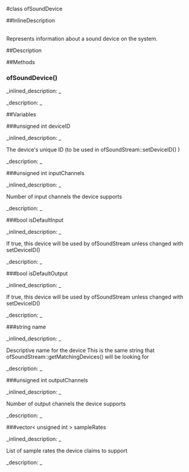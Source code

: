 #class ofSoundDevice


<!--
_visible: True_
_advanced: False_
_istemplated: False_
-->

##InlineDescription

\
Represents information about a sound device on the system.





##Description





##Methods



### ofSoundDevice()

<!--
_syntax: ofSoundDevice()_
_name: ofSoundDevice_
_returns: _
_returns_description: _
_parameters: _
_access: public_
_version_started: 0.9.0_
_version_deprecated: _
_summary: _
_constant: False_
_static: False_
_visible: True_
_advanced: False_
-->

_inlined_description: _







_description: _







<!----------------------------------------------------------------------------->

##Variables



###unsigned int deviceID

<!--
_name: deviceID_
_type: unsigned int_
_access: public_
_version_started: 0.9.0_
_version_deprecated: _
_summary: _
_visible: True_
_constant: False_
_advanced: False_
-->

_inlined_description: _

The device's unique ID (to be used in ofSoundStream::setDeviceID() )





_description: _







<!----------------------------------------------------------------------------->

###unsigned int inputChannels

<!--
_name: inputChannels_
_type: unsigned int_
_access: public_
_version_started: 0.9.0_
_version_deprecated: _
_summary: _
_visible: True_
_constant: False_
_advanced: False_
-->

_inlined_description: _

Number of input channels the device supports





_description: _







<!----------------------------------------------------------------------------->

###bool isDefaultInput

<!--
_name: isDefaultInput_
_type: bool_
_access: public_
_version_started: 0.9.0_
_version_deprecated: _
_summary: _
_visible: True_
_constant: False_
_advanced: False_
-->

_inlined_description: _

If true, this device will be used by ofSoundStream unless changed with setDeviceID()





_description: _







<!----------------------------------------------------------------------------->

###bool isDefaultOutput

<!--
_name: isDefaultOutput_
_type: bool_
_access: public_
_version_started: 0.9.0_
_version_deprecated: _
_summary: _
_visible: True_
_constant: False_
_advanced: False_
-->

_inlined_description: _

If true, this device will be used by ofSoundStream unless changed with setDeviceID()





_description: _







<!----------------------------------------------------------------------------->

###string name

<!--
_name: name_
_type: string_
_access: public_
_version_started: 0.9.0_
_version_deprecated: _
_summary: _
_visible: True_
_constant: False_
_advanced: False_
-->

_inlined_description: _

Descriptive name for the device
This is the same string that ofSoundStream::getMatchingDevices() will be looking for





_description: _







<!----------------------------------------------------------------------------->

###unsigned int outputChannels

<!--
_name: outputChannels_
_type: unsigned int_
_access: public_
_version_started: 0.9.0_
_version_deprecated: _
_summary: _
_visible: True_
_constant: False_
_advanced: False_
-->

_inlined_description: _

Number of output channels the device supports





_description: _







<!----------------------------------------------------------------------------->

###vector< unsigned int > sampleRates

<!--
_name: sampleRates_
_type: vector< unsigned int >_
_access: public_
_version_started: 0.9.0_
_version_deprecated: _
_summary: _
_visible: True_
_constant: False_
_advanced: False_
-->

_inlined_description: _

List of sample rates the device claims to support





_description: _







<!----------------------------------------------------------------------------->


